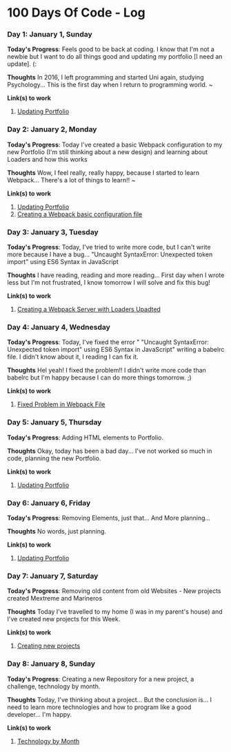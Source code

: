 # 100 Days Of Code - Log

### Day 1: January 1, Sunday

**Today's Progress**: Feels good to be back at coding. I know that I'm not a newbie but I want to do all things good and updating my portfolio [I need an update]. (:

**Thoughts** In 2016, I left programming and started Uni again, studying Psychology... This is the first day when I return to programming world. ~

**Link(s) to work**
1. [Updating Portfolio](http://www.omarsainz.com/)

### Day 2: January 2, Monday

**Today's Progress**: Today I've created a basic Webpack configuration to my new Portfolio (I'm still thinking about a new design) and learning about Loaders and how this works

**Thoughts** Wow, I feel really, really happy, because I started to learn Webpack... There's a lot of things to learn!! ~

**Link(s) to work**
1. [Updating Portfolio](http://www.omarsainz.com/)
2. [Creating a Webpack basic configuration file](https://github.com/OmarSainz/omarsainz.github.io/tree/master/test)

### Day 3: January 3, Tuesday

**Today's Progress**: Today, I've tried to write more code, but I can't write more because I have a bug... "Uncaught SyntaxError: Unexpected token import" using ES6 Syntax in JavaScript

**Thoughts** I have reading, reading and more reading... First day when I wrote less but I'm not frustrated, I know tomorrow I will solve and fix this bug!

**Link(s) to work**
1. [Creating a Webpack Server with Loaders Upadted](https://github.com/OmarSainz/omarsainz.github.io/tree/master/test)

### Day 4: January 4, Wednesday

**Today's Progress**: Today, I've fixed the error " "Uncaught SyntaxError: Unexpected token import" using ES6 Syntax in JavaScript" writing a babelrc file. I didn't know about it, I reading I can fix it.

**Thoughts** Hel yeah! I fixed the problem!! I didn't write more code than babelrc but I'm happy because I can do more things tomorrow. ;) 

**Link(s) to work**
1. [Fixed Problem in Webpack File](https://github.com/OmarSainz/omarsainz.github.io/tree/master/test)


### Day 5: January 5, Thursday

**Today's Progress**: Adding HTML elements to Portfolio. 

**Thoughts** Okay, today has been a bad day... I've not worked so much in code, planning the new Portfolio.

**Link(s) to work**
1. [Updating Portfolio](http://www.omarsainz.com/)

### Day 6: January 6, Friday

**Today's Progress**: Removing Elements, just that... And More planning... 

**Thoughts** No words, just planning. 

**Link(s) to work**
1. [Updating Portfolio](http://www.omarsainz.com/)

### Day 7: January 7, Saturday

**Today's Progress**: Removing old content from old Websites - New projects created Mextreme and Marineros 

**Thoughts** Today I've travelled to my home (I was in my parent's house) and I've created new projects for this Week.

**Link(s) to work**
1. [Creating new projects](https://github.com/OmarSainz/omarsainz.github.io)

### Day 8: January 8, Sunday

**Today's Progress**: Creating a new Repository for a new project, a challenge, technology by month.

**Thoughts** Today, I've thinking about a project... But the conclusion is... I need to learn more technologies and how to program like a good developer... I'm happy.

**Link(s) to work**
1. [Technology by Month](https://github.com/OmarSainz/technology-by-month)
